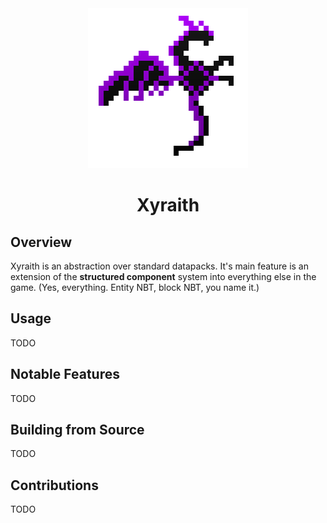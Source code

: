 <div align="center">
    <img src="img/logo.png" alt="Xyraith Logo">
    <h1>Xyraith</h1>
</div>

## Overview
Xyraith is an abstraction over standard datapacks. 
It's main feature is an extension of the **structured component** system into everything else in the game.
(Yes, everything. Entity NBT, block NBT, you name it.)

## Usage
TODO

## Notable Features
TODO

## Building from Source
TODO

## Contributions
TODO